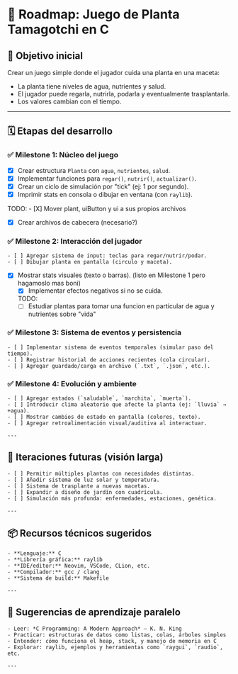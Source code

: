 # 🌱 Roadmap: Juego de Planta Tamagotchi en C

## 🎯 Objetivo inicial
Crear un juego simple donde el jugador cuida una planta en una maceta:
- La planta tiene niveles de agua, nutrientes y salud.
- El jugador puede regarla, nutrirla, podarla y eventualmente trasplantarla.
- Los valores cambian con el tiempo.

---

## 🗓️ Etapas del desarrollo

### ✅ Milestone 1: Núcleo del juego
- [X] Crear estructura `Planta` con `agua`, `nutrientes`, `salud`.
- [X] Implementar funciones para `regar()`, `nutrir()`, `actualizar()`.
- [X] Crear un ciclo de simulación por "tick" (ej: 1 por segundo).
- [X] Imprimir stats en consola o dibujar en ventana (con `raylib`).

TODO:
    - [X] Mover plant, uiButton y ui a sus propios archivos
- [X] Crear archivos de cabecera (necesario?)

### ✅ Milestone 2: Interacción del jugador
    - [ ] Agregar sistema de input: teclas para regar/nutrir/podar.
    - [ ] Dibujar planta en pantalla (circulo y maceta).
- [X] Mostrar stats visuales (texto o barras). (listo en Milestone 1 pero hagamoslo mas boni)
    - [X] Implementar efectos negativos si no se cuida.

    TODO:
    - [ ] Estudiar plantas para tomar una funcion en particular de agua y nutrientes sobre "vida"

### ✅ Milestone 3: Sistema de eventos y persistencia
    - [ ] Implementar sistema de eventos temporales (simular paso del tiempo).
    - [ ] Registrar historial de acciones recientes (cola circular).
    - [ ] Agregar guardado/carga en archivo (`.txt`, `.json`, etc.).

### ✅ Milestone 4: Evolución y ambiente
    - [ ] Agregar estados (`saludable`, `marchita`, `muerta`).
    - [ ] Introducir clima aleatorio que afecte la planta (ej: `lluvia` → +agua).
    - [ ] Mostrar cambios de estado en pantalla (colores, texto).
    - [ ] Agregar retroalimentación visual/auditiva al interactuar.

    ---

## 🔁 Iteraciones futuras (visión larga)
    - [ ] Permitir múltiples plantas con necesidades distintas.
    - [ ] Añadir sistema de luz solar y temperatura.
    - [ ] Sistema de trasplante a nuevas macetas.
    - [ ] Expandir a diseño de jardín con cuadrícula.
    - [ ] Simulación más profunda: enfermedades, estaciones, genética.

    ---

## 📦 Recursos técnicos sugeridos

    - **Lenguaje:** C
    - **Librería gráfica:** raylib
    - **IDE/editor:** Neovim, VSCode, CLion, etc.
    - **Compilador:** gcc / clang
    - **Sistema de build:** Makefile

    ---

## 🧠 Sugerencias de aprendizaje paralelo

    - Leer: *C Programming: A Modern Approach* – K. N. King
    - Practicar: estructuras de datos como listas, colas, árboles simples
    - Entender: cómo funciona el heap, stack, y manejo de memoria en C
    - Explorar: raylib, ejemplos y herramientas como `raygui`, `raudio`, etc.

    ---


